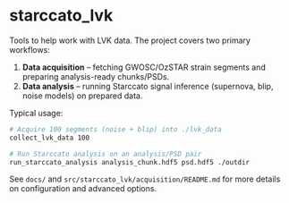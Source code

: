 # starccato_lvk

Tools to help work with LVK data. The project covers two primary workflows:

1. **Data acquisition** – fetching GWOSC/OzSTAR strain segments and preparing analysis-ready chunks/PSDs.
2. **Data analysis** – running Starccato signal inference (supernova, blip, noise models) on prepared data.

Typical usage:

```bash
# Acquire 100 segments (noise + blip) into ./lvk_data
collect_lvk_data 100

# Run Starccato analysis on an analysis/PSD pair
run_starccato_analysis analysis_chunk.hdf5 psd.hdf5 ./outdir
```

See `docs/` and `src/starccato_lvk/acquisition/README.md` for more details on configuration and advanced options.
